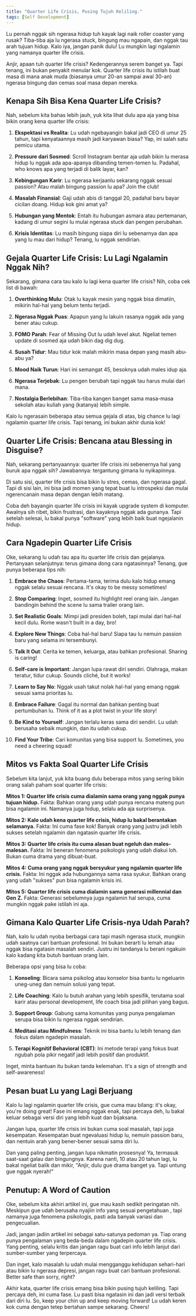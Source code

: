 ```yaml
---
title: "Quarter Life Crisis, Pusing Tujuh Keliling."
tags: [Self Development]
---
```

Lu pernah nggak sih ngerasa hidup tuh kayak lagi naik roller coaster yang rusak? Tiba-tiba aja lu ngerasa stuck, bingung mau ngapain, dan nggak tau arah tujuan hidup. Kalo iya, jangan panik dulu! Lu mungkin lagi ngalamin yang namanya quarter life crisis. 

Anjir, apaan tuh quarter life crisis? Kedengerannya serem banget ya. Tapi tenang, ini bukan penyakit menular kok. Quarter life crisis itu istilah buat masa di mana anak muda (biasanya umur 20-an sampai awal 30-an) ngerasa bingung dan cemas soal masa depan mereka. 

## Kenapa Sih Bisa Kena Quarter Life Crisis?

Nah, sebelum kita bahas lebih jauh, yuk kita lihat dulu apa aja yang bisa bikin orang kena quarter life crisis:

1. **Ekspektasi vs Realita**: Lu udah ngebayangin bakal jadi CEO di umur 25 tahun, tapi kenyataannya masih jadi karyawan biasa? Yap, ini salah satu pemicu utama.

2. **Pressure dari Sosmed**: Scroll Instagram bentar aja udah bikin lu merasa hidup lu nggak ada apa-apanya dibanding temen-temen lu. Padahal, who knows apa yang terjadi di balik layar, kan?

3. **Kebingungan Karir**: Lu ngerasa kerjaanlu sekarang nggak sesuai passion? Atau malah bingung passion lu apa? Join the club!

4. **Masalah Finansial**: Gaji udah abis di tanggal 20, padahal baru bayar cicilan doang. Hidup kok gini amat ya?

5. **Hubungan yang Mentok**: Entah itu hubungan asmara atau pertemanan, kadang di umur segini lu mulai ngerasa stuck dan pengen perubahan.

6. **Krisis Identitas**: Lu masih bingung siapa diri lu sebenarnya dan apa yang lu mau dari hidup? Tenang, lu nggak sendirian.

## Gejala Quarter Life Crisis: Lu Lagi Ngalamin Nggak Nih?

Sekarang, gimana cara tau kalo lu lagi kena quarter life crisis? Nih, coba cek list di bawah:

1. **Overthinking Mulu**: Otak lu kayak mesin yang nggak bisa dimatiin, mikirin hal-hal yang belum tentu terjadi.

2. **Ngerasa Nggak Puas**: Apapun yang lu lakuin rasanya nggak ada yang bener atau cukup.

3. **FOMO Parah**: Fear of Missing Out lu udah level akut. Ngeliat temen update di sosmed aja udah bikin dag dig dug.

4. **Susah Tidur**: Mau tidur kok malah mikirin masa depan yang masih abu-abu ya?

5. **Mood Naik Turun**: Hari ini semangat 45, besoknya udah males idup aja.

6. **Ngerasa Terjebak**: Lu pengen berubah tapi nggak tau harus mulai dari mana.

7. **Nostalgia Berlebihan**: Tiba-tiba kangen banget sama masa-masa sekolah atau kuliah yang (katanya) lebih simple.

Kalo lu ngerasain beberapa atau semua gejala di atas, big chance lu lagi ngalamin quarter life crisis. Tapi tenang, ini bukan akhir dunia kok!

## Quarter Life Crisis: Bencana atau Blessing in Disguise?

Nah, sekarang pertanyaannya: quarter life crisis ini sebenernya hal yang buruk apa nggak sih? Jawabannya: tergantung gimana lu nyikapinnya.

Di satu sisi, quarter life crisis bisa bikin lu stres, cemas, dan ngerasa gagal. Tapi di sisi lain, ini bisa jadi momen yang tepat buat lu introspeksi dan mulai ngerencanain masa depan dengan lebih matang.

Coba deh bayangin quarter life crisis ini kayak upgrade system di komputer. Awalnya sih ribet, bikin frustrasi, dan kayaknya nggak ada gunanya. Tapi setelah selesai, lu bakal punya "software" yang lebih baik buat ngejalanin hidup.

## Cara Ngadepin Quarter Life Crisis

Oke, sekarang lu udah tau apa itu quarter life crisis dan gejalanya. Pertanyaan selanjutnya: terus gimana dong cara ngatasinnya? Tenang, gue punya beberapa tips nih:

1. **Embrace the Chaos**: Pertama-tama, terima dulu kalo hidup emang nggak selalu sesuai rencana. It's okay to be messy sometimes!

2. **Stop Comparing**: Inget, sosmed itu highlight reel orang lain. Jangan bandingin behind the scene lu sama trailer orang lain.

3. **Set Realistic Goals**: Mimpi jadi presiden boleh, tapi mulai dari hal-hal kecil dulu. Rome wasn't built in a day, bro!

4. **Explore New Things**: Coba hal-hal baru! Siapa tau lu nemuin passion baru yang selama ini tersembunyi.

5. **Talk It Out**: Cerita ke temen, keluarga, atau bahkan profesional. Sharing is caring!

6. **Self-care is Important**: Jangan lupa rawat diri sendiri. Olahraga, makan teratur, tidur cukup. Sounds cliché, but it works!

7. **Learn to Say No**: Nggak usah takut nolak hal-hal yang emang nggak sesuai sama prioritas lu.

8. **Embrace Failure**: Gagal itu normal dan bahkan penting buat pertumbuhan lu. Think of it as a plot twist in your life story!

9. **Be Kind to Yourself**: Jangan terlalu keras sama diri sendiri. Lu udah berusaha sebaik mungkin, dan itu udah cukup.

10. **Find Your Tribe**: Cari komunitas yang bisa support lu. Sometimes, you need a cheering squad!

## Mitos vs Fakta Soal Quarter Life Crisis

Sebelum kita lanjut, yuk kita buang dulu beberapa mitos yang sering bikin orang salah paham soal quarter life crisis:

**Mitos 1: Quarter life crisis cuma dialamin sama orang yang nggak punya tujuan hidup.**
Fakta: Bahkan orang yang udah punya rencana mateng pun bisa ngalamin ini. Namanya juga hidup, selalu ada aja surprisenya.

**Mitos 2: Kalo udah kena quarter life crisis, hidup lu bakal berantakan selamanya.**
Fakta: Ini cuma fase kok! Banyak orang yang justru jadi lebih sukses setelah ngalamin dan ngatasin quarter life crisis.

**Mitos 3: Quarter life crisis itu cuma alasan buat ngeluh dan males-malesan.**
Fakta: Ini beneran fenomena psikologis yang udah diakui loh. Bukan cuma drama yang dibuat-buat.

**Mitos 4: Cuma orang yang nggak bersyukur yang ngalamin quarter life crisis.**
Fakta: Ini nggak ada hubungannya sama rasa syukur. Bahkan orang yang udah "sukses" pun bisa ngalamin krisis ini.

**Mitos 5: Quarter life crisis cuma dialamin sama generasi millennial dan Gen Z.**
Fakta: Generasi sebelumnya juga ngalamin hal serupa, cuma mungkin nggak pake istilah ini aja.

## Gimana Kalo Quarter Life Crisis-nya Udah Parah?

Nah, kalo lu udah nyoba berbagai cara tapi masih ngerasa stuck, mungkin udah saatnya cari bantuan profesional. Ini bukan berarti lu lemah atau nggak bisa ngatasin masalah sendiri. Justru ini tandanya lu berani ngakuin kalo kadang kita butuh bantuan orang lain.

Beberapa opsi yang bisa lu coba:

1. **Konseling**: Bicara sama psikolog atau konselor bisa bantu lu ngeluarin uneg-uneg dan nemuin solusi yang tepat.

2. **Life Coaching**: Kalo lu butuh arahan yang lebih spesifik, terutama soal karir atau personal development, life coach bisa jadi pilihan yang bagus.

3. **Support Group**: Gabung sama komunitas yang punya pengalaman serupa bisa bikin lu ngerasa nggak sendirian.

4. **Meditasi atau Mindfulness**: Teknik ini bisa bantu lu lebih tenang dan fokus dalam ngadepin masalah.

5. **Terapi Kognitif Behavioral (CBT)**: Ini metode terapi yang fokus buat ngubah pola pikir negatif jadi lebih positif dan produktif.

Inget, minta bantuan itu bukan tanda kelemahan. It's a sign of strength and self-awareness!

## Pesan buat Lu yang Lagi Berjuang

Kalo lu lagi ngalamin quarter life crisis, gue cuma mau bilang: it's okay, you're doing great! Fase ini emang nggak enak, tapi percaya deh, lu bakal keluar sebagai versi diri yang lebih kuat dan bijaksana.

Jangan lupa, quarter life crisis ini bukan cuma soal masalah, tapi juga kesempatan. Kesempatan buat ngevaluasi hidup lu, nemuin passion baru, dan nentuin arah yang bener-bener sesuai sama diri lu.

Dan yang paling penting, jangan lupa nikmatin prosesnya! Ya, termasuk saat-saat galau dan bingungnya. Karena nanti, 10 atau 20 tahun lagi, lu bakal ngeliat balik dan mikir, "Anjir, dulu gue drama banget ya. Tapi untung gue nggak nyerah!"

## Penutup: A Word of Caution

Oke, sebelum kita akhiri artikel ini, gue mau kasih sedikit peringatan nih. Meskipun gue udah berusaha nyajiin info yang sesuai pengetahuan , tapi namanya juga fenomena psikologis, pasti ada banyak variasi dan pengecualian.

Jadi, jangan jadiin artikel ini sebagai satu-satunya pedoman ya. Tiap orang punya pengalaman yang beda-beda dalam ngadepin quarter life crisis. Yang penting, selalu kritis dan jangan ragu buat cari info lebih lanjut dari sumber-sumber yang terpercaya.

Dan inget, kalo masalah lu udah mulai mengganggu kehidupan sehari-hari atau bikin lu ngerasa depresi, jangan ragu buat cari bantuan profesional. Better safe than sorry, right?

Akhir kata, quarter life crisis emang bisa bikin pusing tujuh keliling. Tapi percaya deh, ini cuma fase. Lu pasti bisa ngatasin ini dan jadi versi terbaik dari diri lu. So, keep your chin up and keep moving forward! Lu udah keren kok cuma dengan tetep bertahan sampe sekarang. Cheers!